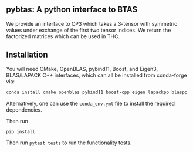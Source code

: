 pybtas: A python interface to BTAS
----------------------------------

We provide an interface to CP3 which takes a 3-tensor with symmetric values
under exchange of the first two tensor indices. We return the factorized
matrices which can be used in THC.


## Installation 

You will need CMake, OpenBLAS, pybind11, Boost, and Eigen3, BLAS/LAPACK C++ interfaces, which can all be installed from conda-forge via:

```bash
conda install cmake openblas pybind11 boost-cpp eigen lapackpp blaspp
```

Alternatively, one can use the `conda_env.yml` file to install the required dependencies.

Then run

```bash
pip install .
```

Then run `pytest tests` to run the functionality tests.
